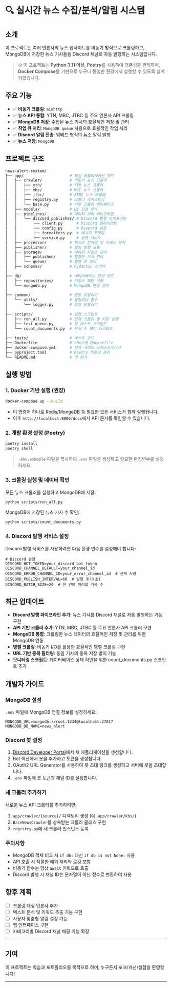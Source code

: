 # 🔍 실시간 뉴스 수집/분석/알림 시스템

## 소개

이 프로젝트는 여러 언론사의 뉴스 웹사이트를 비동기 방식으로 크롤링하고, MongoDB에 저장한 뉴스 기사들을 Discord 채널로 자동 발행하는 시스템입니다.

> ⚙️ 이 프로젝트는 **Python 3.11 이상**, **Poetry**를 사용하여 의존성을 관리하며, **Docker Compose**를 기반으로 누구나 동일한 환경에서 실행할 수 있도록 설계되었습니다.

## 주요 기능

- ✅ **비동기 크롤링**: `aiohttp`
- ✅ **뉴스 API 통합**: YTN, MBC, JTBC 등 주요 언론사 API 크롤링
- ✅ **MongoDB 저장**: 수집된 뉴스 기사의 효율적인 저장 및 관리
- ✅ **작업 큐 처리**: `MongoDB queue` 사용으로 효율적인 작업 처리
- ✅ **Discord 알림 전송**: 임베드 형식의 뉴스 알림 발행
- ✅ **뉴스 저장**: `MongoDB`

## 프로젝트 구조

```bash
news-alert-system/
├── app/                    # 핵심 애플리케이션 코드
│   ├── crawler/            # 비동기 뉴스 크롤러
│   │   ├── ytn/            # YTN 뉴스 크롤러
│   │   ├── mbc/            # MBC 뉴스 크롤러 
│   │   ├── jtbc/           # JTBC 뉴스 크롤러
│   │   ├── registry.py     # 크롤러 레지스트리
│   │   └── base.py         # 기본 크롤러 인터페이스
│   ├── models/             # DB 모델 정의
│   ├── pipelines/          # 데이터 처리 파이프라인
│   │   └── discord_publisher/ # Discord 발행 파이프라인
│   │       ├── client.py      # Discord 클라이언트
│   │       ├── config.py      # Discord 설정
│   │       ├── formatters.py  # 메시지 포맷팅
│   │       └── service.py     # 발행 서비스
│   ├── processor/          # 텍스트 전처리 및 키워드 분석
│   ├── publisher/          # 알림 발행 모듈
│   ├── storage/            # 데이터 저장소 관리
│   │   ├── published/      # 발행된 기사 관리
│   │   └── queue/          # 발행 큐 관리
│   ├── schemas/            # Pydantic 스키마
│
├── db/                     # 데이터베이스 관련 코드
│   ├── repositories/       # 저장소 패턴 구현
│   └── mongodb.py          # MongoDB 연결 관리
│
├── common/                 # 공통 유틸리티
│   └── utils/              # 유틸리티 함수
│       └── logger.py       # 로깅 유틸리티
│
├── scripts/                # 실행 스크립트
│   ├── run_all.py          # 전체 크롤링 및 저장 실행
│   ├── test_queue.py       # 큐 테스트 스크립트
│   └── count_documents.py  # 문서 수 확인 스크립트
│
├── tests/                  # 테스트 코드
├── Dockerfile              # 서비스용 Dockerfile
├── docker-compose.yml      # 전체 서비스 오케스트레이션
├── pyproject.toml          # Poetry 의존성 관리
└── README.md               # 이 문서
```

## 실행 방법

### 1. Docker 기반 실행 (권장)

```bash
docker-compose up --build
```

- 이 명령어 하나로 Redis/MongoDB 등 필요한 모든 서비스가 함께 실행됩니다.
- 이후 `http://localhost:8000/docs`에서 API 문서를 확인할 수 있습니다.

### 2. 개발 환경 설정 (Poetry)

```bash
poetry install
poetry shell
```

> `.env.example` 파일을 복사하여 `.env` 파일을 생성하고 필요한 환경변수를 설정하세요.

### 3. 크롤링 실행 및 데이터 확인

모든 뉴스 크롤러를 실행하고 MongoDB에 저장:

```bash
python scripts/run_all.py
```

MongoDB에 저장된 뉴스 기사 수 확인:

```bash
python scripts/count_documents.py
```

### 4. Discord 발행 서비스 설정

Discord 발행 서비스를 사용하려면 다음 환경 변수를 설정해야 합니다:

```env
# Discord 설정
DISCORD_BOT_TOKEN=your_discord_bot_token
DISCORD_CHANNEL_DEFAULT=your_channel_id
DISCORD_ERROR_CHANNEL_ID=your_error_channel_id  # 선택 사항
DISCORD_PUBLISH_INTERVAL=60  # 발행 주기(초)
DISCORD_BATCH_SIZE=20  # 한 번에 처리할 기사 수
```

## 최근 업데이트

- **Discord 발행 파이프라인 추가**: 뉴스 기사를 Discord 채널로 자동 발행하는 기능 구현
- **API 기반 크롤러 추가**: YTN, MBC, JTBC 등 주요 언론사 API 크롤러 구현
- **MongoDB 통합**: 크롤링한 뉴스 데이터의 효율적인 저장 및 관리를 위한 MongoDB 연동
- **병렬 크롤링**: 비동기 I/O를 활용한 효율적인 병렬 크롤링 구현
- **URL 기반 중복 필터링**: 동일 기사의 중복 저장 방지 기능
- **모니터링 스크립트**: 데이터베이스 상태 확인을 위한 count_documents.py 스크립트 추가

## 개발자 가이드

### MongoDB 설정

`.env` 파일에 MongoDB 연결 정보를 설정하세요:

```env
MONGODB_URL=mongodb://root:1234@localhost:27017
MONGODB_DB_NAME=news_alert
```

### Discord 봇 설정

1. [Discord Developer Portal](https://discord.com/developers/applications)에서 새 애플리케이션을 생성합니다.
2. Bot 섹션에서 봇을 추가하고 토큰을 생성합니다.
3. OAuth2 URL Generator를 사용하여 봇 초대 링크를 생성하고 서버에 봇을 초대합니다.
4. `.env` 파일에 봇 토큰과 채널 ID를 설정합니다.

### 새 크롤러 추가하기

새로운 뉴스 API 크롤러를 추가하려면:

1. `app/crawler/{source}/` 디렉토리 생성 (예: `app/crawler/kbs/`)
2. `BaseNewsCrawler`를 상속받는 크롤러 클래스 구현
3. `registry.py`에 새 크롤러 인스턴스 등록

### 주의사항

- MongoDB 객체 비교 시 `if db:` 대신 `if db is not None:` 사용
- API 호출 시 적절한 예외 처리와 로깅 포함
- 비동기 함수는 항상 `await` 키워드로 호출
- Discord 발행 시 채널 ID는 문자열이 아닌 정수로 변환하여 사용

## 향후 계획

- [ ] 크롤링 대상 언론사 추가
- [ ] 텍스트 분석 및 키워드 추출 기능 구현
- [ ] 사용자 맞춤형 알림 설정 기능
- [ ] 웹 인터페이스 구현
- [ ] 카테고리별 Discord 채널 매핑 기능 확장

---

## 기여

이 프로젝트는 학습과 포트폴리오를 목적으로 하며, 누구든지 포크/개선/실험을 환영합니다!

---
